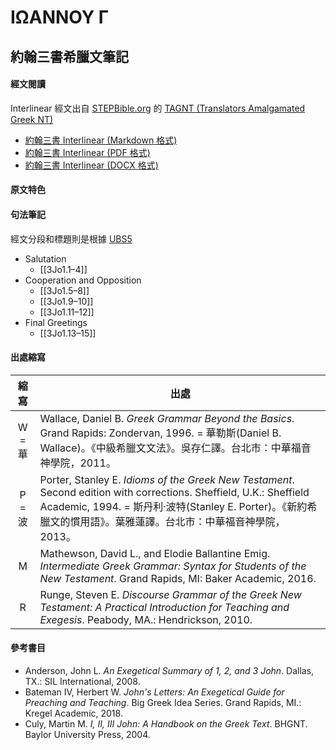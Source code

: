 # ΙΩΑΝΝΟΥ Γ

## 約翰三書希臘文筆記

#### 經文閱讀
Interlinear 經文出自 [STEPBible.org](https://www.STEPBible.or) 的 [TAGNT (Translators Amalgamated Greek NT)](https://github.com/STEPBible/STEPBible-Data)

- [約翰三書 Interlinear (Markdown 格式)](3John-Interlinear.md)
- [約翰三書 Interlinear (PDF 格式)](3John-Interlinear.pdf)
- [約翰三書 Interlinear (DOCX 格式)](%E7%B4%84%E7%BF%B0%E4%B8%89%E6%9B%B8.docx)


#### 原文特色


#### 句法筆記
經文分段和標題則是根據 [UBS5](https://www.academic-bible.com/en/online-bibles/greek-new-testament-ubs5/read-the-bible-text/bibel/text/lesen/stelle/74/10001/19999/ch/7a538c64cb48d15fa62a4fea869f10ce/)


- Salutation
	- [[3Jo1.1–4]]
- Cooperation and Opposition
	- [[3Jo1.5–8]]
	- [[3Jo1.9–10]]
	- [[3Jo1.11–12]]
- Final Greetings
	- [[3Jo1.13–15]]




#### 出處縮寫
縮寫 | 出處
:--:| --
W = 華 | Wallace, Daniel B. *Greek Grammar Beyond the Basics*. Grand Rapids: Zondervan, 1996. = 華勒斯(Daniel B. Wallace)。《中級希臘文文法》。吳存仁譯。台北市：中華福音神學院，2011。
P = 波 | Porter, Stanley E. *Idioms of the Greek New Testament*. Second edition with corrections. Sheffield, U.K.: Sheffield Academic, 1994. = 斯丹利‧波特(Stanley E. Porter)。《新約希臘文的慣用語》。葉雅蓮譯。台北市：中華福音神學院，2013。
M | Mathewson, David L., and Elodie Ballantine Emig. *Intermediate Greek Grammar: Syntax for Students of the New Testament*. Grand Rapids, MI: Baker Academic, 2016.
R | Runge, Steven E. *Discourse Grammar of the Greek New Testament: A Practical Introduction for Teaching and Exegesis*. Peabody, MA.: Hendrickson, 2010.

#### 參考書目

- Anderson, John L. _An Exegetical Summary of 1, 2, and 3 John_. Dallas, TX.: SIL International, 2008.
- Bateman IV, Herbert W. _John's Letters: An Exegetical Guide for Preaching and Teaching_. Big Greek Idea Series. Grand Rapids, MI.: Kregel Academic, 2018.
- Culy, Martin M. _I, II, III John: A Handbook on the Greek Text_. BHGNT. Baylor University Press, 2004.
